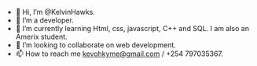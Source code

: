 - 👋 Hi, I’m @KelvinHawks.
- 👀 I’m a developer.
- 🌱 I’m currently learning Html, css, javascript, C++ and SQL. I am also an Amerix student.
- 💞️ I’m looking to collaborate on web development.
- 📫 How to reach me kevohkyme@gmail.com / +254 797035367.

<!---
KelvinHawks/KelvinHawks is a ✨ special ✨ repository because its `README.md` (this file) appears on your GitHub profile.
You can click the Preview link to take a look at your changes.
--->
